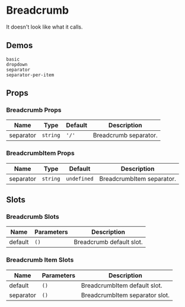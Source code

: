 # Breadcrumb

It doesn't look like what it calls.

## Demos

```demo
basic
dropdown
separator
separator-per-item
```

## Props

### Breadcrumb Props

| Name      | Type     | Default | Description           |
| --------- | -------- | ------- | --------------------- |
| separator | `string` | `'/'`   | Breadcrumb separator. |

### BreadcrumbItem Props

| Name      | Type     | Default     | Description               |
| --------- | -------- | ----------- | ------------------------- |
| separator | `string` | `undefined` | BreadcrumbItem separator. |

## Slots

### Breadcrumb Slots

| Name    | Parameters | Description              |
| ------- | ---------- | ------------------------ |
| default | `()`       | Breadcrumb default slot. |

### Breadcrumb Item Slots

| Name      | Parameters | Description                    |
| --------- | ---------- | ------------------------------ |
| default   | `()`       | BreadcrumbItem default slot.   |
| separator | `()`       | BreadcrumbItem separator slot. |
